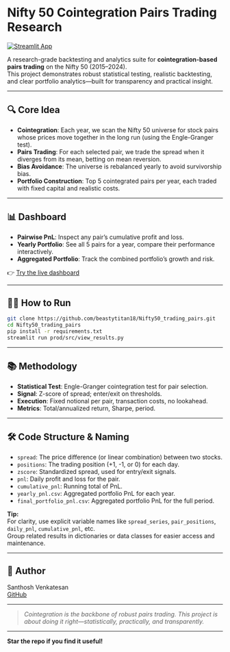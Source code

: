# Nifty 50 Cointegration Pairs Trading Research

[![Streamlit App](https://img.shields.io/badge/Live%20App-Streamlit-0099C6?logo=streamlit)](https://nifty50tradingpairs.streamlit.app/)

A research-grade backtesting and analytics suite for **cointegration-based pairs trading** on the Nifty 50 (2015–2024).  
This project demonstrates robust statistical testing, realistic backtesting, and clear portfolio analytics—built for transparency and practical insight.

---

## 🔍 Core Idea

- **Cointegration**: Each year, we scan the Nifty 50 universe for stock pairs whose prices move together in the long run (using the Engle-Granger test).
- **Pairs Trading**: For each selected pair, we trade the spread when it diverges from its mean, betting on mean reversion.
- **Bias Avoidance**: The universe is rebalanced yearly to avoid survivorship bias.
- **Portfolio Construction**: Top 5 cointegrated pairs per year, each traded with fixed capital and realistic costs.

---

## 📊 Dashboard

- **Pairwise PnL**: Inspect any pair’s cumulative profit and loss.
- **Yearly Portfolio**: See all 5 pairs for a year, compare their performance interactively.
- **Aggregated Portfolio**: Track the combined portfolio’s growth and risk.

👉 [Try the live dashboard](https://nifty50tradingpairs.streamlit.app/)

---

## 🧑‍💻 How to Run

```bash
git clone https://github.com/beastytitan18/Nifty50_trading_pairs.git
cd Nifty50_trading_pairs
pip install -r requirements.txt
streamlit run prod/src/view_results.py
```

---

## 📚 Methodology

- **Statistical Test**: Engle-Granger cointegration test for pair selection.
- **Signal**: Z-score of spread; enter/exit on thresholds.
- **Execution**: Fixed notional per pair, transaction costs, no lookahead.
- **Metrics**: Total/annualized return, Sharpe, period.

---

## 🛠️ Code Structure & Naming

- `spread`: The price difference (or linear combination) between two stocks.
- `positions`: The trading position (+1, -1, or 0) for each day.
- `zscore`: Standardized spread, used for entry/exit signals.
- `pnl`: Daily profit and loss for the pair.
- `cumulative_pnl`: Running total of PnL.
- `yearly_pnl.csv`: Aggregated portfolio PnL for each year.
- `final_portfolio_pnl.csv`: Aggregated portfolio PnL for the full period.

**Tip:**  
For clarity, use explicit variable names like `spread_series`, `pair_positions`, `daily_pnl`, `cumulative_pnl`, etc.  
Group related results in dictionaries or data classes for easier access and maintenance.

---

## 👤 Author

Santhosh Venkatesan  
[GitHub](https://github.com/beastytitan18)

---

> *Cointegration is the backbone of robust pairs trading. This project is about doing it right—statistically, practically, and transparently.*

---

**Star the repo if you find it useful!**
